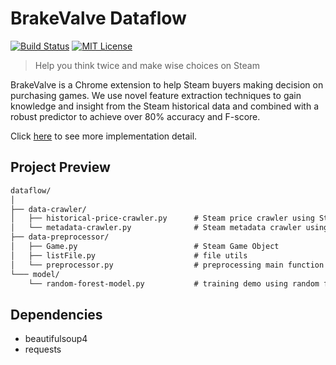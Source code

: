 # BrakeValve Dataflow
[![Build Status](https://travis-ci.org/BrakeValve/dataflow.svg?branch=master)](https://travis-ci.org/BrakeValve/dataflow)
[![MIT License](https://img.shields.io/badge/license-MIT-blue.svg)](https://en.wikipedia.org/wiki/MIT_License)
> Help you think twice and make wise choices on Steam

BrakeValve is a Chrome extension to help Steam buyers making decision on purchasing games. We use novel feature extraction techniques to gain knowledge and insight from the Steam historical data and combined with a robust predictor to achieve over 80% accuracy and F-score.

Click [here](https://brakevalve.github.io/) to see more implementation detail.

## Project Preview

``` markdown
dataflow/
│ 
├── data-crawler/                        
│   ├── historical-price-crawler.py      # Steam price crawler using SteamDB API
│   └── metadata-crawler.py              # Steam metadata crawler using SteamDB API
├── data-preprocessor/                   
│   ├── Game.py                          # Steam Game Object
│   ├── listFile.py                      # file utils
│   └── preprocessor.py                  # preprocessing main function
└─── model/
    └── random-forest-model.py           # training demo using random forest model from `sklearn`
```
## Dependencies

- beautifulsoup4
- requests
